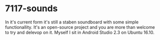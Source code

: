 # 7117-sounds
In it's current form it's still a staben soundboard with some simple functionallity. 
It's an open-source project and you are more than welcome to try and delevop on it. 
Myself I sit in Android Studio 2.3 on Ubuntu 16.10.
